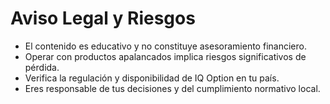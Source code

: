 # Aviso Legal y Riesgos

- El contenido es educativo y no constituye asesoramiento financiero.
- Operar con productos apalancados implica riesgos significativos de pérdida.
- Verifica la regulación y disponibilidad de IQ Option en tu país.
- Eres responsable de tus decisiones y del cumplimiento normativo local.
